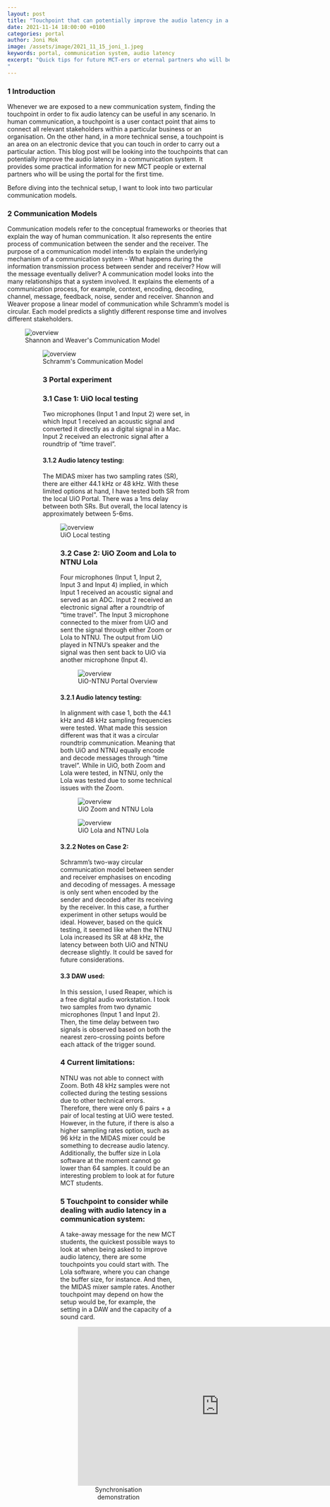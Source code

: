 ```yaml
---
layout: post
title: "Touchpoint that can potentially improve the audio latency in a communication system"
date: 2021-11-14 18:00:00 +0100
categories: portal
author: Joni Mok
image: /assets/image/2021_11_15_joni_1.jpeg
keywords: portal, communication system, audio latency
excerpt: "Quick tips for future MCT-ers or eternal partners who will be using the MCT Portal for the first time. This article will give you some quick, practical information to start with in terms of dealing with audio latency.
"
---
```


### 1 Introduction

Whenever we are exposed to a new communication system, finding the touchpoint in order to fix audio latency can be useful in any scenario. In human communication, a touchpoint is a user contact point that aims to connect all relevant stakeholders within a particular business or an organisation. On the other hand, in a more technical sense, a touchpoint is an area on an electronic device that you can touch in order to carry out a particular action. This blog post will be looking into the touchpoints that can potentially improve the audio latency in a communication system. It provides some practical information for new MCT people or external partners who will be using the portal for the first time.

Before diving into the technical setup, I want to look into two particular communication models.

### 2 Communication Models

Communication models refer to the conceptual frameworks or theories that explain the way of human communication. It also represents the entire process of communication between the sender and the receiver. The purpose of a communication model intends to explain the underlying mechanism of a communication system - What happens during the information transmission process between sender and receiver? How will the message eventually deliver?  A communication model looks into the many relationships that a system involved. It explains the elements of a communication process, for example, context, encoding, decoding, channel, message, feedback, noise, sender and receiver. Shannon and Weaver propose a linear model of communication while Schramm’s model is circular. Each model predicts a slightly different response time and involves different stakeholders.

 <figure style="float: center">
   <img src="/assets/image/2021_11_15_joni_sw.jpeg" alt="overview" title="" width="auto"/>
   <figcaption>Shannon and Weaver's Communication Model</figcaption>

   <figure style="float: center">
      <img src="/assets/image/2021_11_15_joni_ss.jpeg" alt="overview" title="" width="auto"/>
      <figcaption>Schramm's Communication Model</figcaption>

### 3 Portal experiment

### 3.1 Case 1: UiO local testing

Two microphones (Input 1 and Input 2) were set, in which Input 1 received an acoustic signal and converted it directly as a digital signal in a Mac. Input 2 received an electronic signal after a roundtrip of “time travel”.

#### 3.1.2 Audio latency testing:
The MIDAS mixer has two sampling rates (SR), there are either 44.1 kHz or 48 kHz. With these limited options at hand, I have tested both SR from the local UiO Portal. There was a 1ms delay between both SRs.  But overall, the local latency is approximately between 5-6ms.

<figure style="float: center">
   <img src="/assets/image/2021_11_15_joni_case0.jpeg" alt="overview" title="" width="auto" />
   <figcaption>UiO Local testing</figcaption>

### 3.2 Case 2:  UiO Zoom and Lola to NTNU Lola

Four microphones (Input 1, Input 2, Input 3 and Input 4) implied, in which Input 1 received an acoustic signal and served as an ADC. Input 2 received an electronic signal after a roundtrip of “time travel”. The Input 3 microphone connected to the mixer from UiO and sent the signal through either Zoom or Lola to NTNU. The output from UiO played in NTNU’s speaker and the signal was then sent back to UiO via another microphone (Input 4).

<figure style="float: center">
   <img src="/assets/image/2021_11_15_joni_overview.jpeg" alt="overview" title="" width="auto" />
   <figcaption>UiO-NTNU Portal Overview</figcaption>
</figure>

#### 3.2.1 Audio latency testing:
In alignment with case 1, both the 44.1 kHz and 48 kHz sampling frequencies were tested. What made this session different was that it was a circular roundtrip communication. Meaning that both UiO and NTNU equally encode and decode messages through “time travel”. While in UiO, both Zoom and Lola were tested, in NTNU, only the Lola was tested due to some technical issues with the Zoom.

<figure style="float: center">
   <img src="/assets/image/2021_11_15_joni_case1.jpeg" alt="overview" title="" width="auto" />
   <figcaption>UiO Zoom and NTNU Lola</figcaption>

</figure>
<figure style="float: center">
   <img src="/assets/image/2021_11_15_joni_case2.jpeg" alt="overview" title="" width="auto" />
   <figcaption>UiO Lola and NTNU Lola</figcaption>
</figure>

#### 3.2.2 Notes on Case 2:
Schramm’s two-way circular communication model between sender and receiver emphasises on encoding and decoding of messages. A message is only sent when encoded by the sender and decoded after its receiving by the receiver. In this case, a further experiment in other setups would be ideal. However, based on the quick testing, it seemed like when the NTNU Lola increased its SR at 48 kHz, the latency between both UiO and NTNU decrease slightly. It could be saved for future considerations.



#### 3.3 DAW used:

In this session, I used Reaper, which is a free digital audio workstation. I took two samples from two dynamic microphones (Input 1 and Input 2). Then, the time delay between two signals is observed based on both the nearest zero-crossing points before each attack of the trigger sound.

### 4 Current limitations:

NTNU was not able to connect with Zoom. Both 48 kHz samples were not collected during the testing sessions due to other technical errors. Therefore, there were only 6 pairs + a pair of local testing at UiO were tested.  However, in the future, if there is also a higher sampling rates option, such as 96 kHz in the MIDAS mixer could be something to decrease audio latency. Additionally, the buffer size in Lola software at the moment cannot go lower than 64 samples. It could be an interesting problem to look at for future MCT students.

### 5 Touchpoint to consider while dealing with audio latency in a communication system:

A take-away message for the new MCT students, the quickest possible ways to look at when being asked to improve audio latency, there are some touchpoints you could start with. The Lola software, where you can change the buffer size, for instance. And then, the MIDAS mixer sample rates. Another touchpoint may depend on how the setup would be, for example, the setting in a DAW and the capacity of a sound card.



<figure style="float: none">
    <center><iframe src="https://youtube.com/embed/47UdokqGet0" width="640" height="360" frameborder="0" allowfullscreen></iframe></center>
    <figcaption><center>Synchronisation demonstration</center></figcaption>
</figure>
